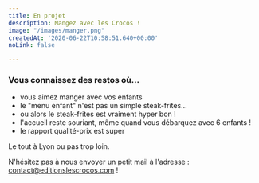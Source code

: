 ```yaml
---
title: En projet
description: Mangez avec les Crocos !
image: "/images/manger.png"
createdAt: '2020-06-22T10:58:51.640+00:00'
noLink: false

---
```

### Vous connaissez des restos où…

* vous aimez manger avec vos enfants
* le "menu enfant" n'est pas un simple steak-frites…
* ou alors le steak-frites est vraiment hyper bon !
* l'accueil reste souriant, même quand vous débarquez avec 6 enfants !
* le rapport qualité-prix est super

Le tout à Lyon ou pas trop loin. 

N'hésitez pas à nous envoyer un petit mail à l'adresse : contact@editionslescrocos.com !